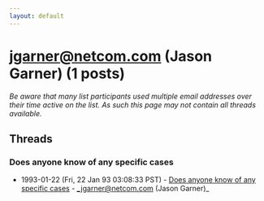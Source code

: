 ```yaml
---
layout: default
---
```


# jgarner@netcom.com (Jason Garner) (1 posts)

_Be aware that many list participants used multiple email addresses over their time active on the list. As such this page may not contain all threads available._

## Threads

### Does anyone know of any specific cases
+ 1993-01-22 (Fri, 22 Jan 93 03:08:33 PST) - [Does anyone know of any specific cases](/archive/1993/01/6e91121e06a066048978ecea65ee33345201724a1c90ea0e2bd47fc9123301fb) - _jgarner@netcom.com (Jason Garner)_

